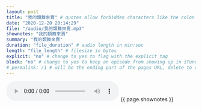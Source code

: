 ```yaml
---
layout: post
title: "我的類舞來賣" # quotes allow forbidden characters like the colon
date: "2020-12-20 20:14:29"
file: "/audio/我的類舞來賣.mp3"
shownotes: "我的類舞來賣"
summary: "我的類舞來賣"
duration: "file_duration" # audio length in min:sec
length: "file_length" # filesize in bytes
explicit: "no" # change to yes to flag with the explicit tag
block: "no" # change to yes to keep an episode from showing up in iTunes
# permalink: /1 # will be the ending part of the pages URL, delete to default to the title
---
```


<audio controls>
<source src="{{site.url}}{{site.baseurl}}{{ page.file }}" type="audio/x-mp3">
Your browser does not support the audio element.
</audio>
{{ page.shownotes }}
